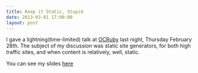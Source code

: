 ```yaml
---
title: Keep it Static, Stupid 
date: 2013-03-01 17:00:00
layout: post
---
```


I gave a lightning(time-limited) talk at [OCRuby](http://www.meetup.com/ocruby/) last night, Thursday February 28th. The subject of my discussion was static site generators, for both high traffic sites, and when content is relatively, well, static.

You can see my slides [here](https://docs.google.com/presentation/d/1ewcAVSLk1OWnn9_8CvWDKGIEUYp3TmZncoqEzvJlZFE/pub?start=false&loop=false&delayms=3000#slide=id.gaf3610ff_037)

